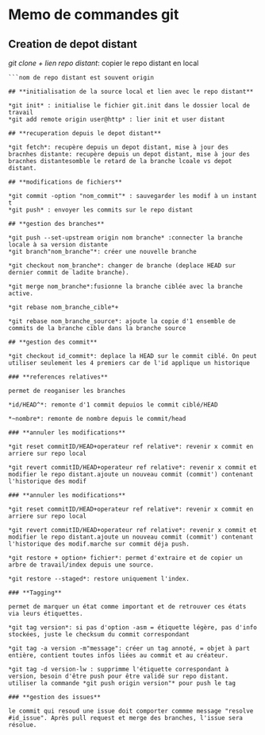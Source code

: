 # **Memo de commandes git**

## **Creation de depot distant**

*git clone + lien repo distant*: copier le repo distant en local
```convention de nommage des branche: <nom_depot_distant>/<nom_branche>
```nom de repo distant est souvent origin

## **initialisation de la source local et lien avec le repo distant**

*git init* : initialise le fichier git.init dans le dossier local de travail
*git add remote origin user@http* : lier init et user distant

## **recuperation depuis le depot distant**

*git fetch*: recupère depuis un depot distant, mise à jour des bracnhes distante: recupère depuis un depot distant, mise à jour des bracnhes distantesomble le retard de la branche lcoale vs depot distant.

## **modifications de fichiers**

*git commit -option "nom_commit"* : sauvegarder les modif à un instant t
*git push* : envoyer les commits sur le repo distant

## **gestion des branches**

*git push --set-upstream origin nom branche* :connecter la branche locale à sa version distante
*git branch"nom_branche"*: créer une nouvelle branche

*git checkout nom_branche*: changer de branche (deplace HEAD sur dernier commit de ladite branche).

*git merge nom_branche*:fusionne la branche ciblée avec la branche active.

*git rebase nom_branche_cible*+

*git rebase nom_branche_source*: ajoute la copie d'1 ensemble de commits de la branche cible dans la branche source

## **gestion des commit**

*git checkout id_commit*: deplace la HEAD sur le commit ciblé. On peut utiliser seulement les 4 premiers car de l'id applique un historique

### **references relatives**

permet de reoganiser les branches

*id/HEAD^*: remonte d'1 commit depuios le commit ciblé/HEAD

*~nombre*: remonte de nombre depuis le commit/head

### **annuler les modifications**

*git reset commitID/HEAD+operateur ref relative*: revenir x commit en arriere sur repo local

*git revert commitID/HEAD+operateur ref relative*: revenir x commit et modifier le repo distant.ajoute un nouveau commit (commit') contenant l'historique des modif

### **annuler les modifications**

*git reset commitID/HEAD+operateur ref relative*: revenir x commit en arriere sur repo local

*git revert commitID/HEAD+operateur ref relative*: revenir x commit et modifier le repo distant.ajoute un nouveau commit (commit') contenant l'historique des modif.marche sur commit déja push.

*git restore + option+ fichier*: permet d'extraire et de copier un arbre de travail/index depuis une source.

*git restore --staged*: restore uniquement l'index.

### **Tagging**

permet de marquer un état comme important et de retrouver ces états via leurs étiquettes.

*git tag version*: si pas d'option -asm = étiquette légère, pas d'info stockées, juste le checksum du commit correspondant 

*git tag -a version -m"message": créer un tag annoté, = objet à part entière, contient toutes infos liées au commit et au créateur.

*git tag -d version-lw : supprimme l'étiquette correspondant à version, besoin d'être push pour être validé sur repo distant. utiliser la commande *git push origin version"* pour push le tag

### **gestion des issues**

le commit qui resoud une issue doit comporter commme message "resolve #id_issue". Après pull request et merge des branches, l'issue sera résolue.



